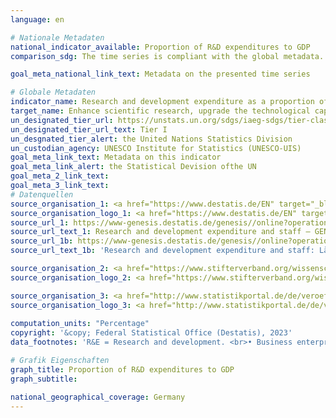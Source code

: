 ```yaml
---
language: en    

# Nationale Metadaten    
national_indicator_available: Proportion of R&D expenditures to GDP    
comparison_sdg: The time series is compliant with the global metadata.    

goal_meta_national_link_text: Metadata on the presented time series    

# Globale Metadaten    
indicator_name: Research and development expenditure as a proportion of GDP    
target_name: Enhance scientific research, upgrade the technological capabilities of industrial sectors in all countries, in particular developing countries, including, by 2030, encouraging innovation and substantially increasing the number of research and development workers per 1 million people and public and private research and development spending    
un_designated_tier_url: https://unstats.un.org/sdgs/iaeg-sdgs/tier-classification/    
un_designated_tier_url_text: Tier I    
un_desgnated_tier_alert: the United Nations Statistics Division    
un_custodian_agency: UNESCO Institute for Statistics (UNESCO-UIS)    
goal_meta_link_text: Metadata on this indicator    
goal_meta_link_alert: the Statistical Devision ofthe UN    
goal_meta_2_link_text:     
goal_meta_3_link_text:         
# Datenquellen
source_organisation_1: <a href="https://www.destatis.de/EN" target="_blank"> Federal Statistical Office (Destatis) </a>
source_organisation_logo_1: <a href="https://www.destatis.de/EN" target="_blank"><img src="https://g205sdgs.github.io/sdg-indicators/public/OrgImgEn/destatis.png" alt="Logo destatis" style="height:60px; width:148px"/></a>
source_url_1: https://www-genesis.destatis.de/genesis//online?operation=table&code=21821-0001&bypass=true&levelindex=1&levelid=1628839743715
source_url_text_1: Research and development expenditure and staff – GENESIS online 21821-0001
source_url_1b: https://www-genesis.destatis.de/genesis//online?operation=table&code=21821-0002&bypass=true&levelindex=1&levelid=1623135114747#abreadcrumb
source_url_text_1b: 'Research and development expenditure and staff: Länder – GENESIS online 21821-0002'

source_organisation_2: <a href="https://www.stifterverband.org/wissenschaftsstatistik" target="_blank" onclick="return confirm_alert('the Missing Migrants Project of the International Organization for Migration','En');"> Stifterverband Wissenschaftsstatistik </a>
source_organisation_logo_2: <a href="https://www.stifterverband.org/wissenschaftsstatistik" target="_blank" onclick="return confirm_alert('the Missing Migrants Project of the International Organization for Migration','En');"><img src="https://g205sdgs.github.io/sdg-indicators/public/OrgImgEn/svws.png" alt="Logo svws" style="height:60px; width:148px"/></a>

source_organisation_3: <a href="http://www.statistikportal.de/de/veroeffentlichungen/volkswirtschaftliche-gesamtrechnungen-der-laender" target="_blank" onclick="return confirm_alert('the Robert Koch Institute','En');"> Volkswirtschaftliche Gesamtrechnungen der Länder </a>
source_organisation_logo_3: <a href="http://www.statistikportal.de/de/veroeffentlichungen/volkswirtschaftliche-gesamtrechnungen-der-laender" target="_blank" onclick="return confirm_alert('the Robert Koch Institute','En');"><img src="https://g205sdgs.github.io/sdg-indicators/public/OrgImgEn/vwgdl.png" alt="Logo vwgdl" style="height:60px; width:148px"/></a>
    
computation_units: "Percentage"    
copyright: '&copy; Federal Statistical Office (Destatis), 2023'    
data_footnotes: 'R&E = Research and development. <br>• Business enterprise sector: survey by state only in odd-numbered years, in even-numbered years the breakdown by state is based on the percentage of the respective previous year.<br>• States: 2010 to 2015 partly revised data.'    

# Grafik Eigenschaften    
graph_title: Proportion of R&D expenditures to GDP
graph_subtitle:     

national_geographical_coverage: Germany    
---
```


<span></span>